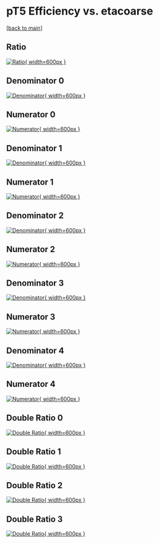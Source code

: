 # pT5 Efficiency vs. etacoarse

[[back to main](./)]



## Ratio

[![Ratio](../mtv/var/pT5_vtr_0_0_eff_etacoarse.png){ width=600px }](../mtv/var/pT5_vtr_0_0_eff_etacoarse.pdf)

## Denominator 0

[![Denominator](../mtv/den/pT5_vtr_0_0_eff_etacoarse_den0.png){ width=600px }](../mtv/den/pT5_vtr_0_0_eff_etacoarse_den0.pdf)

## Numerator 0

[![Numerator](../mtv/num/pT5_vtr_0_0_eff_etacoarse_num0.png){ width=600px }](../mtv/num/pT5_vtr_0_0_eff_etacoarse_num0.pdf)

## Denominator 1

[![Denominator](../mtv/den/pT5_vtr_0_0_eff_etacoarse_den1.png){ width=600px }](../mtv/den/pT5_vtr_0_0_eff_etacoarse_den1.pdf)

## Numerator 1

[![Numerator](../mtv/num/pT5_vtr_0_0_eff_etacoarse_num1.png){ width=600px }](../mtv/num/pT5_vtr_0_0_eff_etacoarse_num1.pdf)

## Denominator 2

[![Denominator](../mtv/den/pT5_vtr_0_0_eff_etacoarse_den2.png){ width=600px }](../mtv/den/pT5_vtr_0_0_eff_etacoarse_den2.pdf)

## Numerator 2

[![Numerator](../mtv/num/pT5_vtr_0_0_eff_etacoarse_num2.png){ width=600px }](../mtv/num/pT5_vtr_0_0_eff_etacoarse_num2.pdf)

## Denominator 3

[![Denominator](../mtv/den/pT5_vtr_0_0_eff_etacoarse_den3.png){ width=600px }](../mtv/den/pT5_vtr_0_0_eff_etacoarse_den3.pdf)

## Numerator 3

[![Numerator](../mtv/num/pT5_vtr_0_0_eff_etacoarse_num3.png){ width=600px }](../mtv/num/pT5_vtr_0_0_eff_etacoarse_num3.pdf)

## Denominator 4

[![Denominator](../mtv/den/pT5_vtr_0_0_eff_etacoarse_den4.png){ width=600px }](../mtv/den/pT5_vtr_0_0_eff_etacoarse_den4.pdf)

## Numerator 4

[![Numerator](../mtv/num/pT5_vtr_0_0_eff_etacoarse_num4.png){ width=600px }](../mtv/num/pT5_vtr_0_0_eff_etacoarse_num4.pdf)

## Double Ratio 0

[![Double Ratio](../mtv/ratio/pT5_vtr_0_0_eff_etacoarse_ratio0.png){ width=600px }](../mtv/ratio/pT5_vtr_0_0_eff_etacoarse_ratio0.pdf)

## Double Ratio 1

[![Double Ratio](../mtv/ratio/pT5_vtr_0_0_eff_etacoarse_ratio1.png){ width=600px }](../mtv/ratio/pT5_vtr_0_0_eff_etacoarse_ratio1.pdf)

## Double Ratio 2

[![Double Ratio](../mtv/ratio/pT5_vtr_0_0_eff_etacoarse_ratio2.png){ width=600px }](../mtv/ratio/pT5_vtr_0_0_eff_etacoarse_ratio2.pdf)

## Double Ratio 3

[![Double Ratio](../mtv/ratio/pT5_vtr_0_0_eff_etacoarse_ratio3.png){ width=600px }](../mtv/ratio/pT5_vtr_0_0_eff_etacoarse_ratio3.pdf)

